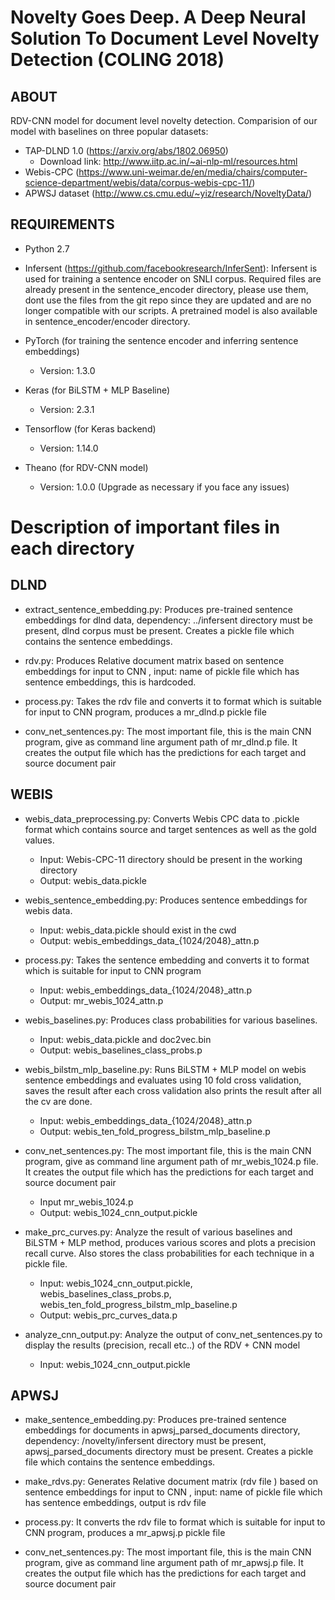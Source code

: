 Novelty Goes Deep. A Deep Neural Solution To Document Level Novelty Detection (COLING 2018)
============================================================================================

ABOUT
-----------
RDV-CNN model for document level novelty detection. Comparision of our model with baselines on three popular datasets:
* TAP-DLND 1.0 (https://arxiv.org/abs/1802.06950)
    - Download link: http://www.iitp.ac.in/~ai-nlp-ml/resources.html
* Webis-CPC (https://www.uni-weimar.de/en/media/chairs/computer-science-department/webis/data/corpus-webis-cpc-11/)
* APWSJ dataset (http://www.cs.cmu.edu/~yiz/research/NoveltyData/)

REQUIREMENTS
-----------------
* Python 2.7

* Infersent (https://github.com/facebookresearch/InferSent): Infersent is used for training a sentence encoder on SNLI corpus. Required files are already present in the sentence_encoder directory, please use them, dont use the files from the git repo since they are updated and are no longer compatible with our scripts. A pretrained model is also available in sentence_encoder/encoder directory.

* PyTorch (for training the sentence encoder and inferring sentence embeddings)
    - Version: 1.3.0

* Keras (for BiLSTM + MLP Baseline)
    - Version: 2.3.1

* Tensorflow (for Keras backend)
    - Version: 1.14.0

* Theano (for RDV-CNN model)
    - Version: 1.0.0 (Upgrade as necessary if you face any issues)


Description of important files in each directory
================================================

## DLND

* extract_sentence_embedding.py:	Produces pre-trained sentence embeddings for dlnd data, dependency: ../infersent directory must be present, dlnd corpus must be present. Creates a pickle file which contains the sentence embeddings.

* rdv.py:	Produces Relative document matrix based on sentence embeddings for input to CNN , input: name of pickle file which has sentence embeddings, this is hardcoded.

* process.py:	Takes the rdv file and converts it to format which is suitable for input to CNN program, produces a mr_dlnd.p pickle file

* conv_net_sentences.py:	The most important file, this is the main CNN program, give as command line argument path of mr_dlnd.p file. It creates the output file which has the predictions for each target and source document pair

## WEBIS

* webis_data_preprocessing.py: Converts Webis CPC data to .pickle format which contains source and target sentences as well as the gold values.
    - Input:  Webis-CPC-11 directory should be present in the working directory
    - Output: webis_data.pickle

* webis_sentence_embedding.py: Produces sentence embeddings for webis data.
    - Input:  webis_data.pickle should exist in the cwd
    - Output: webis_embeddings_data_{1024/2048}_attn.p

* process.py: Takes the sentence embedding and converts it to format which is suitable for input to CNN program
    - Input:  webis_embeddings_data_{1024/2048}_attn.p
    - Output: mr_webis_1024_attn.p

* webis_baselines.py: Produces class probabilities for various baselines.
    - Input:  webis_data.pickle and doc2vec.bin
    - Output: webis_baselines_class_probs.p

* webis_bilstm_mlp_baseline.py: Runs BiLSTM + MLP model on webis sentence embeddings and evaluates using 10 fold cross validation, saves the result after each cross validation also prints the result after all the cv are done.
    - Input:  webis_embeddings_data_{1024/2048}_attn.p
    - Output: webis_ten_fold_progress_bilstm_mlp_baseline.p

* conv_net_sentences.py: The most important file, this is the main CNN program, give as command line argument path of mr_webis_1024.p file. It creates the output file which has the predictions for each target and source document pair
    - Input   mr_webis_1024.p
    - Output: webis_1024_cnn_output.pickle

* make_prc_curves.py: Analyze the result of various baselines and BiLSTM + MLP method, produces various scores and plots a precision recall curve. Also stores the class probabilities for each technique in a pickle file.
    - Input: webis_1024_cnn_output.pickle, webis_baselines_class_probs.p, webis_ten_fold_progress_bilstm_mlp_baseline.p
    - Output: webis_prc_curves_data.p

* analyze_cnn_output.py: Analyze the output of conv_net_sentences.py to display the results (precision, recall etc..) of the RDV + CNN model
    - Input: webis_1024_cnn_output.pickle

## APWSJ

* make_sentence_embedding.py: Produces pre-trained sentence embeddings for documents in apwsj_parsed_documents directory, dependency: /novelty/infersent directory must be present, apwsj_parsed_documents directory must be present. Creates a pickle file which contains the sentence embeddings.

* make_rdvs.py: Generates Relative document matrix (rdv file ) based on sentence embeddings for input to CNN , input: name of pickle file which has sentence embeddings, output is rdv file

* process.py: It converts the rdv file to format which is suitable for input to CNN program, produces a mr_apwsj.p pickle file

* conv_net_sentences.py: The most important file, this is the main CNN program, give as command line argument path of mr_apwsj.p file. It creates the output file which has the predictions for each target and source document pair
